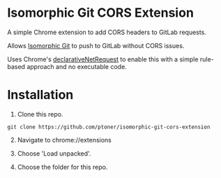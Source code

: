 # Isomorphic Git CORS Extension

A simple Chrome extension to add CORS headers to GitLab requests. 

Allows [Isomorphic Git](https://github.com/isomorphic-git/isomorphic-git) to push to GitLab without CORS issues.

Uses Chrome's [declarativeNetRequest](https://developer.chrome.com/docs/extensions/reference/declarativeNetRequest) to enable this with a simple rule-based approach and no executable code. 


# Installation

1. Clone this repo. 

```
git clone https://github.com/ptoner/isomorphic-git-cors-extension
```

2. Navigate to chrome://extensions

3. Choose 'Load unpacked'.

4. Choose the folder for this repo. 
